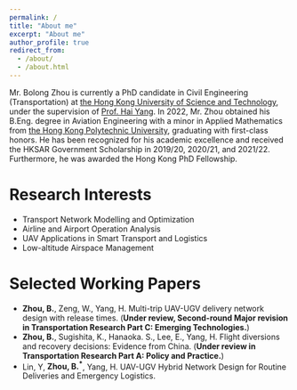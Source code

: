 ```yaml
---
permalink: /
title: "About me"
excerpt: "About me"
author_profile: true
redirect_from: 
  - /about/
  - /about.html
---
```



Mr. Bolong Zhou is currently a PhD candidate in Civil Engineering (Transportation) at [the Hong Kong University of Science and Technology](https://hkust.edu.hk/), under the supervision of  [Prof. Hai Yang](http://cehyang.people.ust.hk/). In 2022, Mr. Zhou obtained his B.Eng. degree in Aviation Engineering with a minor in Applied Mathematics from [the Hong Kong Polytechnic University](https://www.polyu.edu.hk/), graduating with first-class honors. He has been recognized for his academic excellence and received the HKSAR Government Scholarship in 2019/20, 2020/21, and 2021/22. Furthermore, he was awarded the Hong Kong PhD Fellowship.


Research Interests
======
- Transport Network Modelling and Optimization
- Airline and Airport Operation Analysis
- UAV Applications in Smart Transport and Logistics
- Low-altitude Airspace Management

Selected Working Papers
======
- **Zhou, B.**, Zeng, W., Yang, H. Multi-trip UAV-UGV delivery network design with release times. (**Under review, Second-round Major revision in Transportation Research Part C: Emerging Technologies.**)
- **Zhou, B.**, Sugishita, K., Hanaoka. S., Lee, E., Yang, H. Flight diversions and recovery decisions: Evidence from China. (**Under review in Transportation Research Part A: Policy and Practice.**)
- Lin, Y, **Zhou, B.<sup>*</sup>**, Yang, H. UAV-UGV Hybrid Network Design for Routine Deliveries and Emergency Logistics.
